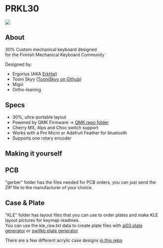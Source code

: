 # PRKL30

![](https://i.imgur.com/NkgI39I.jpg)

## About
30% Custom mechanical keyboard designed  
for the Finnish Mechanical Keyboard Community

Designed by:  
- Ergorius (AKA [ErkHal](https://github.com/ErkHal))
- Tooni Skyy ([TooniSkyy on Github](https://github.com/TooniSkyy))
- Migiii
- Ortho-leaning

## Specs

- 30%, ultra-portable layout
- Powered by QMK Firmware -> [QMK repo folder](https://github.com/qmk/qmk_firmware/tree/master/keyboards/handwired/prkl30)
- Cherry MX, Alps and Choc switch support
- Works with a Pro Micro or Adafruit Feather for bluetooth
- Supports one rotary encoder

## Making it yourself

## PCB
"gerber" folder has the files needed for PCB orders, you can just send the ZIP file to the manufacturer of your choice.  

## Case & Plate
"KLE" folder has layout files that you can use to order plates and make KLE layout pictures for keymap readmes.  
You can use the kle_raw.txt data to create plate files with [ai03 plate generator](https://kbplate.ai03.me/) or [swillkb plate generator](http://builder.swillkb.com/)

There are a few different acrylic case designs [in this repo](https://github.com/TooniSkyy/prkl30-case)
